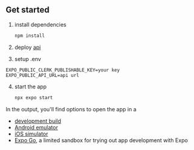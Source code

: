 ## Get started

1. install dependencies

   ```bash
   npm install
   ```

2. deploy [api](https://github.com/Zelgith/expense-tracker-api)

3. setup .env

```
EXPO_PUBLIC_CLERK_PUBLISHABLE_KEY=your key
EXPO_PUBLIC_API_URL=api url
```

4. start the app

   ```bash
   npx expo start
   ```

In the output, you'll find options to open the app in a

- [development build](https://docs.expo.dev/develop/development-builds/introduction/)
- [Android emulator](https://docs.expo.dev/workflow/android-studio-emulator/)
- [iOS simulator](https://docs.expo.dev/workflow/ios-simulator/)
- [Expo Go](https://expo.dev/go), a limited sandbox for trying out app development with Expo
